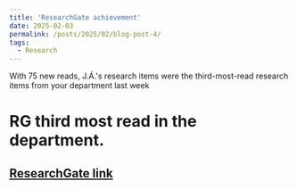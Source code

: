 ```yaml
---
title: 'ResearchGate achievement'
date: 2025-02-03
permalink: /posts/2025/02/blog-post-4/
tags:
  - Research
---
```


With 75 new reads, J.Á.'s research items were the third-most-read research items from your department last week

RG third most read in the department.
======

[ResearchGate link](https://www.researchgate.net/profile/J-A-Acosta/achievement/67a07569088d5b68673c1f76)
------
